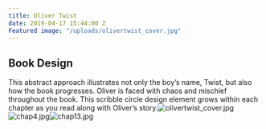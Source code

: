 ```yaml
---
title: Oliver Twist
date: 2019-04-17 15:44:00 Z
Featured image: "/uploads/olivertwist_cover.jpg"
---
```


## Book Design

This abstract approach illustrates not only the boy’s name, Twist, but also how the book progresses. Oliver is faced with chaos and mischief throughout the book. This scribble circle design element grows within each chapter as you read along with Oliver’s story.![olivertwist_cover.jpg](/uploads/olivertwist_cover.jpg)![chap4.jpg](/uploads/chap4.jpg)![chap13.jpg](/uploads/chap13.jpg)